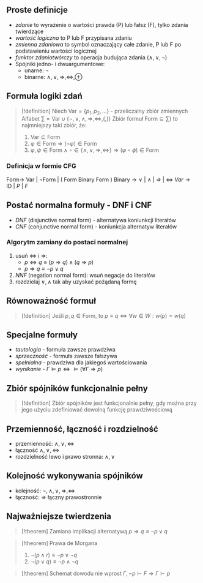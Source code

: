 ## Proste definicje
- _zdanie_ to wyrażenie o wartości prawda (P) lub fałsz (F), tylko zdania twierdzące
- _wartość logiczna_ to P lub F przypisana zdaniu
- _zmienna zdaniowa_ to symbol oznaczający całe zdanie, P lub F po podstawieniu wartości logicznej
- _funktor zdaniotwórczy_ to operacja budująca zdania ($\wedge, \vee, \lnot$)
- Spójniki jedno- i dwuargumentowe:
	- unarne: $\lnot$
	- binarne: $\wedge, \vee, \Rightarrow, \Leftrightarrow, \oplus$
## Formuła logiki zdań
>[!definition]
Niech $\text{Var} = \{p_{1}, p_{2},\dots\}$ - przeliczalny zbiór zmiennych
Alfabet $\sum = \text{Var} \cup \left\{ \lnot, \vee, \wedge, \Rightarrow, \Leftrightarrow, (,) \right\}$
Zbiór formuł $\text{Form} \subseteq \sum \}$ to najmniejszy taki zbiór, że:
>1. $\text{Var} \subseteq \text{Form}$
>2. $\varphi \in \text{Form} \Rightarrow (\lnot \varphi) \in \text{Form}$
>3. $\varphi, \psi \in \text{Form} \wedge \circ \in \left\{ \wedge, \vee, \Rightarrow, \Leftrightarrow \right\} \Rightarrow \left( \varphi \circ \phi \right) \in \text{Form}$

### Definicja w formie CFG
$\text{Form} \rightarrow$ $\text{Var}$
		$| \ \lnot \text{Form}$
		$\text{| ( Form Binary Form )}$
$\text{Binary} \rightarrow \vee \ |\ \wedge \ |\ \Rightarrow \ |\ \Leftrightarrow$
$Var \rightarrow \text{ID} \ | \ P \ | \ F$

## Postać normalna formuły - DNF i CNF
- _DNF_ (disjunctive normal form) - alternatywa koniunkcji literałów
- _CNF_ (conjunctive normal form) - koniunkcja alternatyw literałów

### Algorytm zamiany do postaci normalnej
1. usuń $\Leftrightarrow$ i $\Rightarrow$:
	- $p \Leftrightarrow q \equiv \left( p \Rightarrow q \right) \wedge \left( q \Rightarrow p \right)$
	- $p \Rightarrow q \equiv \lnot p \vee q$
2. _NNF_ (negation normal form): wsuń negacje do literałów
3. rozdzielaj $\vee, \wedge$ tak aby uzyskać pożądaną formę
## Równoważność formuł
>[!definition]
Jeśli $p, q \in \text{Form}$, to $p \equiv q \Leftrightarrow \forall w \in W: w(p) = w(q)$

## Specjalne formuły
- _tautologia_ - formuła zawsze prawdziwa
- _sprzeczność_ - formuła zawsze fałszywa
- _spełnialna_ - prawdziwa dla jakiegoś wartościowania
- _wynikanie_ - $\Gamma \vDash p \Leftrightarrow \vDash \left( \forall \Gamma \Rightarrow p \right)$
## Zbiór spójników funkcjonalnie pełny
>[!definition]
>Zbiór spójników jest funkcjonalnie pełny, gdy można przy jego użyciu zdefiniować dowolną funkcję prawdziwościową

## Przemienność, łączność i rozdzielność
- przemienność: $\wedge, \vee, \Leftrightarrow$
- łączność $\wedge, \vee, \Leftrightarrow$
- rozdzielność lewo i prawo stronna: $\wedge, \vee$

## Kolejność wykonywania spójników
- kolejność: $\lnot, \wedge, \vee, \Rightarrow, \Leftrightarrow$
- łączność: $\Rightarrow$ łączny prawostronnie

## Najważniejsze twierdzenia
>[!theorem] Zamiana implikacji alternatywą
>$p \Rightarrow q \equiv \lnot p \vee q$

>[!theorem] Prawa de Morgana
>1. $\lnot (p \wedge r) \equiv \lnot p \vee \lnot q$
>2. $\lnot(p \vee q) \equiv \lnot p \wedge \lnot q$

>[!theorem] Schemat dowodu nie wprost
>$\Gamma,\lnot p \vdash F \Rightarrow \Gamma \vdash p$


